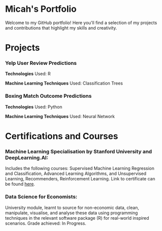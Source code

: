 # Micah's Portfolio

Welcome to my GitHub portfolio! Here you'll find a selection of my projects and contributions that highlight my skills and creativity.

# Projects

### Yelp User Review Predictions
**Technologies** Used: R

**Machine Learning Techniques** Used: Classification Trees

### Boxing Match Outcome Predictions
**Technologies** Used: Python

**Machine Learning Techniques** Used: Neural Network

# Certifications and Courses

### Machine Learning Specialisation by Stanford University and DeepLearning.AI: 
Includes the following courses: Supervised Machine Learning Regression and Classification, Advanced Learning Algorithms, and Unsupervised Learning, Recommenders, Reinforcement Learning. Link to certificate can be found [here](https://coursera.org/share/9522a0489fe0a60edcce91bd79bcb0a8).

### Data Science for Economists: 
University module, learnt to source for non-economic data, clean, manipulate, visualise, and analyse these data using programming techniques in the relevant software package (R) for real-world inspired scenarios. Grade achieved: In Progress.
